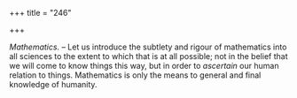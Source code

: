 +++
title = "246"

+++

*Mathematics.* – Let us introduce the subtlety and rigour of mathematics into all sciences to the extent to which that is at all possible; not in the belief that we will come to know things this way, but in order to *ascertain* our human relation to things. Mathematics is only the means to general and final knowledge of humanity.


